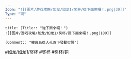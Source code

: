 ```yaml
---
Icon: "![[图片/游戏攻略/如龙/如龙1/奖杯/從下面來囉！.png|30]]"
Type: "铜"
---
```

```ad-common-bronze-trophy
title: (Title:: "從下面來囉！")
![[图片/游戏攻略/如龙/如龙1/奖杯/從下面來囉！.png|100]]

(Comment:: "被真島從人孔蓋下發動突襲")
```

#如龙/如龙1/奖杯 #奖杯 #奖杯/铜
